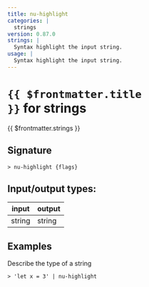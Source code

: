 ```yaml
---
title: nu-highlight
categories: |
  strings
version: 0.87.0
strings: |
  Syntax highlight the input string.
usage: |
  Syntax highlight the input string.
---
```

<!-- This file is automatically generated. Please edit the command in https://github.com/nushell/nushell instead. -->

# <code>{{ $frontmatter.title }}</code> for strings

<div class='command-title'>{{ $frontmatter.strings }}</div>

## Signature

```> nu-highlight {flags} ```


## Input/output types:

| input  | output |
| ------ | ------ |
| string | string |

## Examples

Describe the type of a string
```nu
> 'let x = 3' | nu-highlight

```
